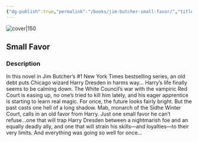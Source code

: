 ```yaml
---
{"dg-publish":true,"permalink":"/books/jim-butcher-small-favor/","title":"\"Small Favor\"","tags":["Fantasy"]}
---
```




![cover|150](http://books.google.com/books/content?id=LZMd8pKXw_QC&printsec=frontcover&img=1&zoom=1&edge=curl&source=gbs_api)

## Small Favor

### Description

In this novel in Jim Butcher’s #1 New York Times bestselling series, an old debt puts Chicago wizard Harry Dresden in harms way... Harry’s life finally seems to be calming down. The White Council’s war with the vampiric Red Court is easing up, no one’s tried to kill him lately, and his eager apprentice is starting to learn real magic. For once, the future looks fairly bright. But the past casts one hell of a long shadow. Mab, monarch of the Sidhe Winter Court, calls in an old favor from Harry. Just one small favor he can’t refuse...one that will trap Harry Dresden between a nightmarish foe and an equally deadly ally, and one that will strain his skills—and loyalties—to their very limits. And everything was going so well for once...
```